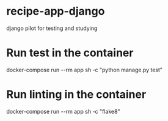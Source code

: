 # recipe-app-django
django pilot for testing and studying 

# Run test in the container
docker-compose run --rm app sh -c "python manage.py test"

# Run linting in the container
docker-compose run --rm app sh -c "flake8"
